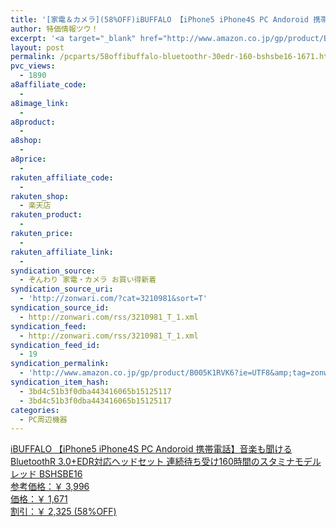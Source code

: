 ```yaml
---
title: '[家電＆カメラ](58%OFF)iBUFFALO 【iPhone5 iPhone4S PC Andoroid 携帯電話】音楽も聞けるBluetoothR 3.0+EDR対応ヘッドセット 連続待ち受け160時間のスタミナモデル レッド BSHSBE16 ￥1,671'
author: 特価情報ツウ！
excerpt: '<a target="_blank" href="http://www.amazon.co.jp/gp/product/B005K1RVK6?ie=UTF8&amp;tag=zonwari-22&amp;linkCode=as2&amp;camp=247&amp;creative=7399&amp;creativeASIN=B005K1RVK6"><img src="http://ecx.images-amazon.com/images/I/41atZKOHd7L._SL100_.jpg"><br>iBUFFALO &#12304;iPhone5 iPhone4S PC Andoroid &#25658;&#24111;&#38651;&#35441;&#12305;&#38899;&#27005;&#12418;&#32862;&#12369;&#12427;BluetoothR 3.0+EDR&#23550;&#24540;&#12504;&#12483;&#12489;&#12475;&#12483;&#12488; &#36899;&#32154;&#24453;&#12385;&#21463;&#12369;160&#26178;&#38291;&#12398;&#12473;&#12479;&#12511;&#12490;&#12514;&#12487;&#12523; &#12524;&#12483;&#12489; BSHSBE16<br>&#21442;&#32771;&#20385;&#26684;&#65306;&#65509; 3,996<br>&#20385;&#26684;&#65306;&#65509; 1,671<br>&#21106;&#24341;&#65306;&#65509; 2,325 (58%OFF)</a>'
layout: post
permalink: /pcparts/58offibuffalo-bluetoothr-30edr-160-bshsbe16-1671.html
pvc_views:
  - 1890
a8affiliate_code:
  - 
a8image_link:
  - 
a8product:
  - 
a8shop:
  - 
a8price:
  - 
rakuten_affiliate_code:
  - 
rakuten_shop:
  - 楽天店
rakuten_product:
  - 
rakuten_price:
  - 
rakuten_affiliate_link:
  - 
syndication_source:
  - ぞんわり 家電・カメラ お買い得新着
syndication_source_uri:
  - 'http://zonwari.com/?cat=3210981&sort=T'
syndication_source_id:
  - http://zonwari.com/rss/3210981_T_1.xml
syndication_feed:
  - http://zonwari.com/rss/3210981_T_1.xml
syndication_feed_id:
  - 19
syndication_permalink:
  - 'http://www.amazon.co.jp/gp/product/B005K1RVK6?ie=UTF8&amp;tag=zonwari-22&amp;linkCode=as2&amp;camp=247&amp;creative=7399&amp;creativeASIN=B005K1RVK6'
syndication_item_hash:
  - 3bd4c51b3f0dba443416065b15125117
  - 3bd4c51b3f0dba443416065b15125117
categories:
  - PC周辺機器
---
```

[<img src='http://i1.wp.com/ecx.images-amazon.com/images/I/41atZKOHd7L._SL150_.jpg?w=546' title="" alt="" data-recalc-dims="1" />  
iBUFFALO 【iPhone5 iPhone4S PC Andoroid 携帯電話】音楽も聞けるBluetoothR 3.0+EDR対応ヘッドセット 連続待ち受け160時間のスタミナモデル レッド BSHSBE16  
参考価格：￥ 3,996  
価格：￥ 1,671  
割引：￥ 2,325 (58%OFF)][1]

 [1]: http://www.amazon.co.jp/gp/product/B005K1RVK6?ie=UTF8&#038;tag=tokkajohotsu-22&#038;linkCode=as2&#038;camp=247&#038;creative=7399&#038;creativeASIN=B005K1RVK6
